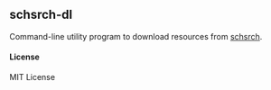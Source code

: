 ## schsrch-dl
Command-line utility program to download resources from [schsrch](https://schsrch.xyz/).

#### License
MIT License
